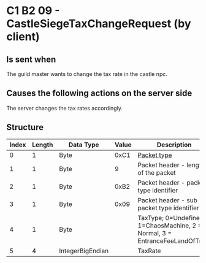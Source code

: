 # C1 B2 09 - CastleSiegeTaxChangeRequest (by client)

## Is sent when

The guild master wants to change the tax rate in the castle npc.

## Causes the following actions on the server side

The server changes the tax rates accordingly.

## Structure

| Index | Length | Data Type | Value | Description |
|-------|--------|-----------|-------|-------------|
| 0 | 1 |   Byte   | 0xC1  | [Packet type](PacketTypes.md) |
| 1 | 1 |    Byte   |   9   | Packet header - length of the packet |
| 2 | 1 |    Byte   | 0xB2  | Packet header - packet type identifier |
| 3 | 1 |    Byte   | 0x09  | Packet header - sub packet type identifier |
| 4 | 1 | Byte |  | TaxType; 0=Undefined, 1=ChaosMachine, 2 = Normal, 3 = EntranceFeeLandOfTrials |
| 5 | 4 | IntegerBigEndian |  | TaxRate |